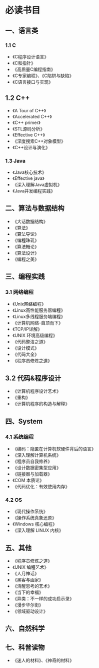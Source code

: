 # 必读书目

## 一、语言类

### 1.1 C

* 《C程序设计语言》
* 《C和指针》
* 《高质量C编程指南》
* 《C专家编程》、《C陷阱与缺陷》
* 《C语言接口与实现》

## 1.2 C++

* 《A Tour of C++》
* 《Accelerated C++》
* 《C++ primer》
* 《STL源码分析》
* 《Effective C++》
* 《深度搜索C++对象模型》
* 《C++设计与演化》

### 1.3 Java

* 《Java核心技术》
* 《Effective java》
* 《深入理解Java虚拟机》
* 《Java并发编程实践》

## 二、算法与数据结构

* 《大话数据结构》
* 《算法》
* 《算法导论》
* 《编程珠玑》
* 《算法概论》
* 《算法设计》
* 《编程之美》

## 三、编程实践

### 3.1 网络编程

* 《Unix网络编程》
* 《Linux高性能服务器编程》
* 《Linux多线程服务端编程》
* 《计算机网络-自顶而下》
* 《TCP/IP详解》
* 《UNIX 环境高级编程》
* 《代码整洁之道》
* 《设计模式》
* 《代码大全》
* 《程序员修炼之道》

## 3.2 代码&程序设计

* 《计算机程序设计艺术》
* 《重构》
* 《计算机程序的构造与解释》

## 四、System

### 4.1 系统编程

* 《编码：隐匿在计算机软硬件背后的语言》
* 《深入理解计算机系统》
* 《程序员自我修养》
* 《设计数据密集型应用》
* 《链接器与加载器》
* 《COM 本质论》
* 《代码优化：有效使用内存》

### 4.2 OS

* 《现代操作系统》
* 《操作系统真象还原》
* 《Windows 核心编程》
* 《深入理解 LINUX 内核》

## 五、其他

* 《程序员修炼之道》
* 《UNIX 编程艺术》
* 《人月神话》
* 《黑客与画家》
* 《清醒思考的艺术》
* 《当下的幸福》
* 《异类：不一样的成功启示录》
* 《漫步华尔街》
* 《领域驱动设计》

## 六、自然科学



## 七、科普读物

* 《迷人的材料》、《神奇的材料》

